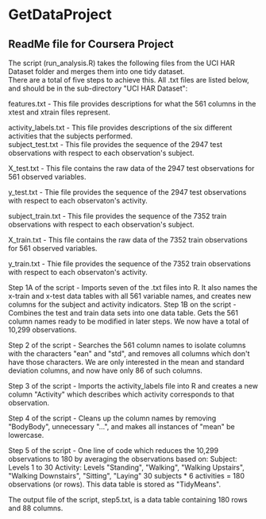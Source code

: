 # GetDataProject

## ReadMe file for Coursera Project

    

The script (run_analysis.R) takes the following files from the UCI HAR Dataset folder and merges them into one tidy dataset.         
There are a total of five steps to achieve this. All .txt files are listed below, and should be in the sub-directory "UCI HAR Dataset":
    

features.txt - This file provides descriptions for what the 561 columns in the xtest and xtrain files represent.
    
activity_labels.txt - This file provides descriptions of the six different activities that the subjects performed.   
subject_test.txt - This file provides the sequence of the 2947 test observations with respect to each observation's subject.
    
X_test.txt - This file contains the raw data of the 2947 test observations for 561 observed variables.
    
y_test.txt - Thie file provides the sequence of the 2947 test observations with respect to each observaton's activity.
    
subject_train.txt - This file provides the sequence of the 7352 train observations with respect to each observation's subject.
    
X_train.txt - This file contains the raw data of the 7352 train observations for 561 observed variables.
    
y_train.txt - Thie file provides the sequence of the 7352 train observations with respect to each observaton's activity.


Step 1A of the script - Imports seven of the .txt files into R. It also names the x-train and x-test data tables with all 561 variable names, and creates new columns for the subject and activity
indicators.
Step 1B on the script - Combines the test and train data sets into one data table. Gets the 561 column names ready to be modified in later steps.
We now have a total of 10,299 observations.

Step 2 of the script - Searches the 561 column names to isolate columns with the characters "ean" and "std", and removes all columns which don't have those characters.
We are only interested in the mean and standard deviation columns, and now have only 86 of such columns.

Step 3 of the script - Imports the activity_labels file into R and creates a new column "Activity" which describes which activity corresponds to that observation.

Step 4 of the script - Cleans up the column names by removing "BodyBody", unnecessary "...", and makes all instances of "mean" be lowercase.

Step 5 of the script - One line of code which reduces the 10,299 observations to 180 by averaging the observations based on:
	Subject: Levels 1 to 30
	Activity: Levels "Standing", "Walking", "Walking Upstairs", "Walking Downstairs", "Sitting", "Laying"
30 subjects * 6 activities = 180 observations (or rows). This data table is stored as "TidyMeans".

The output file of the script, step5.txt, is a data table containing 180 rows and 88 columns.